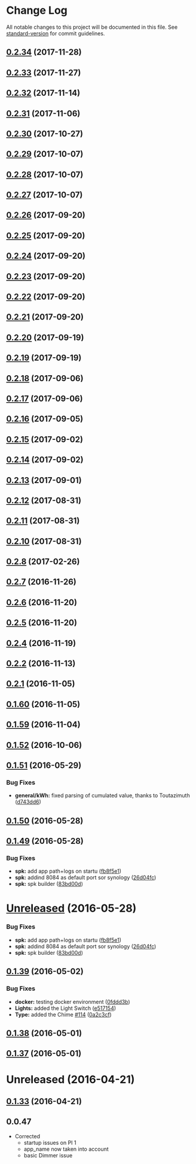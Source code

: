 # Change Log

All notable changes to this project will be documented in this file. See [standard-version](https://github.com/conventional-changelog/standard-version) for commit guidelines.

<a name="0.2.34"></a>
## [0.2.34](https://github.com/empierre/MyDomoAtHome/compare/v0.2.33...v0.2.34) (2017-11-28)




<a name="0.2.33"></a>
## [0.2.33](https://github.com/empierre/MyDomoAtHome/compare/v0.2.32...v0.2.33) (2017-11-27)




<a name="0.2.32"></a>
## [0.2.32](https://github.com/empierre/MyDomoAtHome/compare/v0.2.31...v0.2.32) (2017-11-14)




<a name="0.2.31"></a>
## [0.2.31](https://github.com/empierre/MyDomoAtHome/compare/v0.2.30...v0.2.31) (2017-11-06)




<a name="0.2.30"></a>
## [0.2.30](https://github.com/empierre/MyDomoAtHome/compare/v0.2.29...v0.2.30) (2017-10-27)




<a name="0.2.29"></a>
## [0.2.29](https://github.com/empierre/MyDomoAtHome/compare/v0.2.28...v0.2.29) (2017-10-07)




<a name="0.2.28"></a>
## [0.2.28](https://github.com/empierre/MyDomoAtHome/compare/v0.2.27...v0.2.28) (2017-10-07)




<a name="0.2.27"></a>
## [0.2.27](https://github.com/empierre/MyDomoAtHome/compare/v0.2.26...v0.2.27) (2017-10-07)




<a name="0.2.26"></a>
## [0.2.26](https://github.com/empierre/MyDomoAtHome/compare/v0.2.25...v0.2.26) (2017-09-20)




<a name="0.2.25"></a>
## [0.2.25](https://github.com/empierre/MyDomoAtHome/compare/v0.2.24...v0.2.25) (2017-09-20)




<a name="0.2.24"></a>
## [0.2.24](https://github.com/empierre/MyDomoAtHome/compare/v0.2.23...v0.2.24) (2017-09-20)




<a name="0.2.23"></a>
## [0.2.23](https://github.com/empierre/MyDomoAtHome/compare/v0.2.22...v0.2.23) (2017-09-20)




<a name="0.2.22"></a>
## [0.2.22](https://github.com/empierre/MyDomoAtHome/compare/v0.2.21...v0.2.22) (2017-09-20)




<a name="0.2.21"></a>
## [0.2.21](https://github.com/empierre/MyDomoAtHome/compare/v0.2.20...v0.2.21) (2017-09-20)




<a name="0.2.20"></a>
## [0.2.20](https://github.com/empierre/MyDomoAtHome/compare/v0.2.19...v0.2.20) (2017-09-19)




<a name="0.2.19"></a>
## [0.2.19](https://github.com/empierre/MyDomoAtHome/compare/v0.2.18...v0.2.19) (2017-09-19)




<a name="0.2.18"></a>
## [0.2.18](https://github.com/empierre/MyDomoAtHome/compare/v0.2.17...v0.2.18) (2017-09-06)




<a name="0.2.17"></a>
## [0.2.17](https://github.com/empierre/MyDomoAtHome/compare/v0.2.16...v0.2.17) (2017-09-06)




<a name="0.2.16"></a>
## [0.2.16](https://github.com/empierre/MyDomoAtHome/compare/v0.2.15...v0.2.16) (2017-09-05)




<a name="0.2.15"></a>
## [0.2.15](https://github.com/empierre/MyDomoAtHome/compare/v0.2.14...v0.2.15) (2017-09-02)




<a name="0.2.14"></a>
## [0.2.14](https://github.com/empierre/MyDomoAtHome/compare/v0.2.13...v0.2.14) (2017-09-02)




<a name="0.2.13"></a>
## [0.2.13](https://github.com/empierre/MyDomoAtHome/compare/v0.2.12...v0.2.13) (2017-09-01)




<a name="0.2.12"></a>
## [0.2.12](https://github.com/empierre/MyDomoAtHome/compare/v0.2.11...v0.2.12) (2017-08-31)




<a name="0.2.11"></a>
## [0.2.11](https://github.com/empierre/MyDomoAtHome/compare/v0.2.10...v0.2.11) (2017-08-31)




<a name="0.2.10"></a>
## [0.2.10](https://github.com/empierre/MyDomoAtHome/compare/v0.2.8...v0.2.10) (2017-08-31)




<a name="0.2.8"></a>
## [0.2.8](https://github.com/empierre/MyDomoAtHome/compare/v0.2.7...v0.2.8) (2017-02-26)




<a name="0.2.7"></a>
## [0.2.7](https://github.com/empierre/MyDomoAtHome/compare/v0.2.6...v0.2.7) (2016-11-26)




<a name="0.2.6"></a>
## [0.2.6](https://github.com/empierre/MyDomoAtHome/compare/v0.2.5...v0.2.6) (2016-11-20)




<a name="0.2.5"></a>
## [0.2.5](https://github.com/empierre/MyDomoAtHome/compare/v0.2.4...v0.2.5) (2016-11-20)




<a name="0.2.4"></a>
## [0.2.4](https://github.com/empierre/MyDomoAtHome/compare/v0.2.2...v0.2.4) (2016-11-19)




<a name="0.2.2"></a>
## [0.2.2](https://github.com/empierre/MyDomoAtHome/compare/v0.2.1...v0.2.2) (2016-11-13)




<a name="0.2.1"></a>
## [0.2.1](https://github.com/empierre/MyDomoAtHome/compare/v0.1.60...v0.2.1) (2016-11-05)




<a name="0.1.60"></a>
## [0.1.60](https://github.com/empierre/MyDomoAtHome/compare/v0.1.59...v0.1.60) (2016-11-05)




<a name="0.1.59"></a>
## [0.1.59](https://github.com/empierre/MyDomoAtHome/compare/v0.1.52...v0.1.59) (2016-11-04)




<a name="0.1.52"></a>
## [0.1.52](https://github.com/empierre/MyDomoAtHome/compare/v0.1.51...v0.1.52) (2016-10-06)




<a name="0.1.51"></a>
## [0.1.51](https://github.com/empierre/MyDomoAtHome/compare/v0.1.50...v0.1.51) (2016-05-29)


### Bug Fixes

* **general/kWh:** fixed parsing of cumulated value, thanks to Toutazimuth ([d743dd6](https://github.com/empierre/MyDomoAtHome/commit/d743dd6))



<a name="0.1.50"></a>
## [0.1.50](https://github.com/empierre/MyDomoAtHome/compare/v0.1.49...v0.1.50) (2016-05-28)




<a name="0.1.49"></a>
## [0.1.49](https://github.com/empierre/MyDomoAtHome/compare/v0.1.48...v0.1.49) (2016-05-28)


### Bug Fixes

* **spk:** add app path+logs on startu ([fb8f5e1](https://github.com/empierre/MyDomoAtHome/commit/fb8f5e1))
* **spk:** addind 8084 as default port sor synology ([26d04fc](https://github.com/empierre/MyDomoAtHome/commit/26d04fc))
* **spk:** spk builder ([83bd00d](https://github.com/empierre/MyDomoAtHome/commit/83bd00d))



<a name="Unreleased"></a>
# [Unreleased](https://github.com/empierre/MyDomoAtHome/compare/v0.1.39...26d04fc) (2016-05-28)


### Bug Fixes

* **spk:** add app path+logs on startu ([fb8f5e1](https://github.com/empierre/MyDomoAtHome/commit/fb8f5e1))
* **spk:** addind 8084 as default port sor synology ([26d04fc](https://github.com/empierre/MyDomoAtHome/commit/26d04fc))
* **spk:** spk builder ([83bd00d](https://github.com/empierre/MyDomoAtHome/commit/83bd00d))



<a name="0.1.39"></a>
## [0.1.39](https://github.com/empierre/MyDomoAtHome/compare/v0.1.38...v0.1.39) (2016-05-02)


### Bug Fixes

* **docker:** testing docker environment ([0fddd3b](https://github.com/empierre/MyDomoAtHome/commit/0fddd3b))
* **Lights:** added the Light Switch ([e517154](https://github.com/empierre/MyDomoAtHome/commit/e517154))
* **Type:** added the Chime [#114](https://github.com/empierre/MyDomoAtHome/issues/114) ([0a2c3cf](https://github.com/empierre/MyDomoAtHome/commit/0a2c3cf))



<a name="0.1.38"></a>
## [0.1.38](https://github.com/empierre/MyDomoAtHome/compare/v0.1.37...v0.1.38) (2016-05-01)




<a name="0.1.37"></a>
## [0.1.37](https://github.com/empierre/MyDomoAtHome/compare/v0.1.36...v0.1.37) (2016-05-01)




<a name="Unreleased"></a>
# Unreleased (2016-04-21)

<a name="0.1.33"></a>
## [0.1.33](https://github.com/empierre/MyDomoAtHome/compare/v0.1.32...v0.1.33) (2016-04-21)


<a name="0.0.47"></a>
## 0.0.47
- Corrected
  - startup issues on PI 1
  - app_name now taken into account
  - basic Dimmer issue
